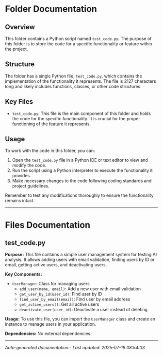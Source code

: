 # Folder Documentation

## Overview
This folder contains a Python script named `test_code.py`. The purpose of this folder is to store the code for a specific functionality or feature within the project.

## Structure
The folder has a single Python file, `test_code.py`, which contains the implementation of the functionality it represents. The file is 2127 characters long and likely includes functions, classes, or other code structures.

## Key Files
- `test_code.py`: This file is the main component of this folder and holds the code for the specific functionality. It is crucial for the proper functioning of the feature it represents.

## Usage
To work with the code in this folder, you can:
1. Open the `test_code.py` file in a Python IDE or text editor to view and modify the code.
2. Run the script using a Python interpreter to execute the functionality it provides.
3. Make necessary changes to the code following coding standards and project guidelines.

Remember to test any modifications thoroughly to ensure the functionality remains intact.

---

# Files Documentation

## test_code.py

**Purpose:** This file contains a simple user management system for testing AI analysis. It allows adding users with email validation, finding users by ID or email, getting active users, and deactivating users.

**Key Components:**
- `UserManager`: Class for managing users
  - `add_user(name, email)`: Add a new user with email validation
  - `get_user_by_id(user_id)`: Find user by ID
  - `find_user_by_email(email)`: Find user by email address
  - `get_active_users()`: Get all active users
  - `deactivate_user(user_id)`: Deactivate a user instead of deleting

**Usage:** To use this file, you can import the `UserManager` class and create an instance to manage users in your application.

**Dependencies:** No external dependencies.

---
*Auto-generated documentation - Last updated: 2025-07-18 08:54:03*
